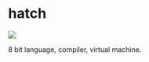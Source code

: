 # hatch

[![](https://tokei.rs/b1/github/H4rtland/hatch?category=code)](https://github.com/H4rtland/hatch)

8 bit language, compiler, virtual machine.